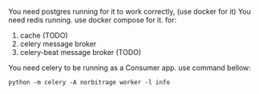 You need postgres running for it to work correctly, (use docker for it)
You need redis running. use docker compose for it. for:
1. cache (TODO)
2. celery message broker
3. celery-beat message broker (TODO)

You need celery to be running as a Consumer app. use command bellow:
```shell
python -m celery -A norbitrage worker -l info
```

